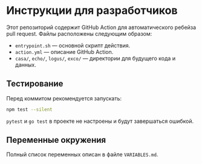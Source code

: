 # Инструкции для разработчиков

Этот репозиторий содержит GitHub Action для автоматического ребейза pull request.
Файлы расположены следующим образом:

- `entrypoint.sh` — основной скрипт действия.
- `action.yml` — описание GitHub Action.
- `casa/`, `echo/`, `logus/`, `exco/` — директории для будущего кода и данных.

## Тестирование
Перед коммитом рекомендуется запускать:

```bash
npm test --silent
```

`pytest` и `go test` в проекте не настроены и будут завершаться ошибкой.

## Переменные окружения
Полный список переменных описан в файле `VARIABLES.md`.
